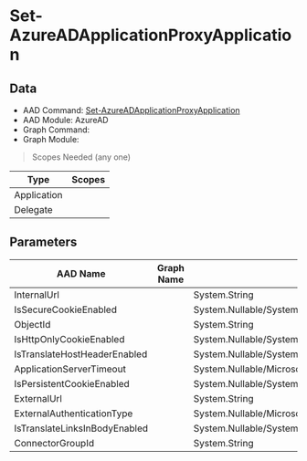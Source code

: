 # Set-AzureADApplicationProxyApplication

> 

## Data

+ AAD Command: [Set-AzureADApplicationProxyApplication](https://docs.microsoft.com/en-us/powershell/module/AzureAD/Set-AzureADApplicationProxyApplication)
+ AAD Module: AzureAD
+ Graph Command: []()
+ Graph Module: 

> Scopes Needed (any one)

|Type|Scopes|
|---|---|
|Application||
|Delegate||

## Parameters

|AAD Name|Graph Name|AAD Type|Graph Type|Infos|
|---|---|---|---|---|
|InternalUrl||System.String|||
|IsSecureCookieEnabled||System.Nullable/System.Boolean|||
|ObjectId||System.String|||
|IsHttpOnlyCookieEnabled||System.Nullable/System.Boolean|||
|IsTranslateHostHeaderEnabled||System.Nullable/System.Boolean|||
|ApplicationServerTimeout||System.Nullable/Microsoft.Open.MSGraph.Model.ApplicationProxyApplicationObject+ApplicationServerTimeoutEnum|||
|IsPersistentCookieEnabled||System.Nullable/System.Boolean|||
|ExternalUrl||System.String|||
|ExternalAuthenticationType||System.Nullable/Microsoft.Open.MSGraph.Model.ApplicationProxyApplicationObject+ExternalAuthenticationTypeEnum|||
|IsTranslateLinksInBodyEnabled||System.Nullable/System.Boolean|||
|ConnectorGroupId||System.String|||

